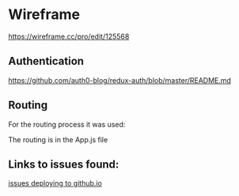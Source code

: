 
# Wireframe

https://wireframe.cc/pro/edit/125568


## Authentication

https://github.com/auth0-blog/redux-auth/blob/master/README.md

## Routing

For the routing process it was used:



The routing is in the App.js file


## Links to issues found:

[issues deploying to github.io](https://github.com/facebookincubator/create-react-app/issues/1765)